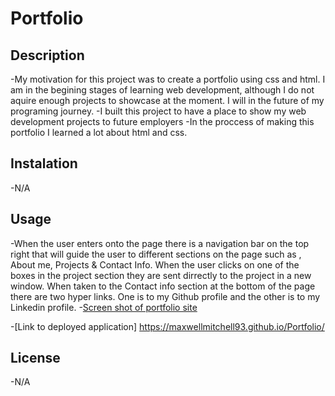 # Portfolio

## Description

-My motivation for this project was to create a portfolio using css and html. I am in the begining stages of learning web development, although I do not aquire enough projects to showcase at the moment. I will in the future of my programing journey.
-I built this project to have a place to show my web development projects to future employers
-In the proccess of making this portfolio I learned a lot about html and css.

## Instalation
-N/A

## Usage
-When the user enters onto the page there is a navigation bar on the top right that will guide the user to different sections on the page such as , About me, Projects & Contact Info. When the user clicks on one of the boxes in the project section they are sent dirrectly to the project in a new window. When taken to the Contact info section at the bottom of the page there are two hyper links. One is to my Github profile and the other is to my Linkedin profile. 
-[Screen shot of portfolio site](./screencapture-file-Users-maxwell-Documents-fullstack-repos-Portfolio-index-html-2024-03-13-13_30_32.png) 

-[Link to deployed application] https://maxwellmitchell93.github.io/Portfolio/
## License 
-N/A